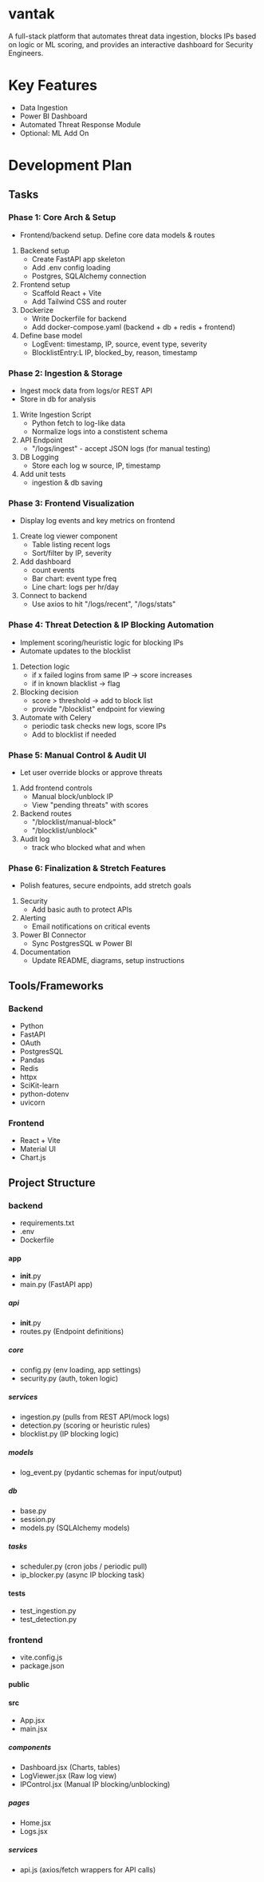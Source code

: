 # vantak
A full-stack platform that automates threat data ingestion, blocks IPs based on logic or ML scoring, and provides an interactive dashboard for Security Engineers.

# Key Features
- Data Ingestion
- Power BI Dashboard
- Automated Threat Response Module
- Optional: ML Add On

# Development Plan
## Tasks
### Phase 1: Core Arch & Setup
- Frontend/backend setup. Define core data models & routes
1. Backend setup
    - Create FastAPI app skeleton
    - Add .env config loading
    - Postgres, SQLAlchemy connection
2. Frontend setup
    - Scaffold React + Vite
    - Add Tailwind CSS and router
3. Dockerize
    - Write Dockerfile for backend
    - Add docker-compose.yaml (backend + db + redis + frontend)
5. Define base model
    - LogEvent: timestamp, IP, source, event type, severity
    - BlocklistEntry:L IP, blocked_by, reason, timestamp

### Phase 2: Ingestion & Storage
- Ingest mock data from logs/or REST API
- Store in db for analysis
1. Write Ingestion Script
    - Python fetch to log-like data
    - Normalize logs into a constistent schema
2. API Endpoint
    - "/logs/ingest" - accept JSON logs (for manual testing)
3. DB Logging
    - Store each log w source, IP, timestamp
4. Add unit tests
    - ingestion & db saving

### Phase 3: Frontend Visualization
- Display log events and key metrics on frontend
1. Create log viewer component
    - Table listing recent logs
    - Sort/filter by IP, severity
2. Add dashboard
    - count events
    - Bar chart: event type freq
    - Line chart: logs per hr/day
3. Connect to backend
    - Use axios to hit "/logs/recent", "/logs/stats"

### Phase 4: Threat Detection & IP Blocking Automation
- Implement scoring/heuristic logic for blocking IPs
- Automate updates to the blocklist
1. Detection logic
    - if x failed logins from same IP -> score increases
    - if in known blacklist -> flag
2. Blocking decision
    - score > threshold -> add to block list
    - provide "/blocklist" endpoint for viewing
3. Automate with Celery
    - periodic task checks new logs, score IPs
    - Add to blocklist if needed

### Phase 5: Manual Control & Audit UI
- Let user override blocks or approve threats
1. Add frontend controls
    - Manual block/unblock IP
    - View "pending threats" with scores
2. Backend routes
    - "/blocklist/manual-block"
    - "/blocklist/unblock"
3. Audit log
    - track who blocked what and when

### Phase 6: Finalization & Stretch Features
- Polish features, secure endpoints, add stretch goals
1. Security
    - Add basic auth to protect APIs
2. Alerting
    - Email notifications on critical events
3. Power BI Connector
    - Sync PostgresSQL w Power BI
4. Documentation
    - Update README, diagrams, setup instructions


## Tools/Frameworks
### Backend
- Python
- FastAPI
- OAuth
- PostgresSQL
- Pandas
- Redis
- httpx
- SciKit-learn
- python-dotenv
- uvicorn

### Frontend
- React + Vite
- Material UI
- Chart.js

## Project Structure
### backend
- requirements.txt
- .env
- Dockerfile
#### app
- __init__.py
- main.py (FastAPI app)
##### api
- __init__.py
- routes.py (Endpoint definitions)
##### core
- config.py (env loading, app settings)
- security.py (auth, token logic)
##### services
- ingestion.py (pulls from REST API/mock logs)
- detection.py (scoring or heuristic rules)
- blocklist.py (IP blocking logic)
##### models
- log_event.py (pydantic schemas for input/output)
##### db
- base.py
- session.py
- models.py (SQLAlchemy models)
##### tasks
- scheduler.py (cron jobs / periodic pull)
- ip_blocker.py (async IP blocking task)
#### tests
- test_ingestion.py
- test_detection.py
### frontend
- vite.config.js
- package.json
#### public
#### src
- App.jsx
- main.jsx
##### components
- Dashboard.jsx (Charts, tables)
- LogViewer.jsx (Raw log view)
- IPControl.jsx (Manual IP blocking/unblocking)
##### pages
- Home.jsx
- Logs.jsx
##### services
- api.js (axios/fetch wrappers for API calls)